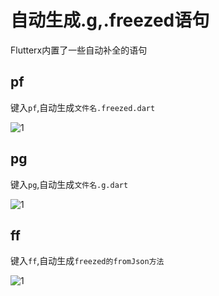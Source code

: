 # 自动生成.g,.freezed语句


Flutterx内置了一些自动补全的语句

## pf


键入`pf`,自动生成`文件名.freezed.dart`


![1](/images/pd.png)


## pg


键入`pg`,自动生成`文件名.g.dart`


![1](/images/pg.png)


## ff


键入`ff`,自动生成`freezed的fromJson方法`


![1](/images/ff.png)


